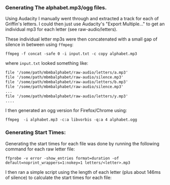 ### Generating The alphabet.mp3/ogg files.

Using Audacity I manually went through and extracted a track for each of Griffin's letters. I could then just use Audacity's "Export Multiple..." to get an individual mp3 for each letter (see raw-audio/letters).

These individual letter mp3s were then concatenated with a small gap of silence in between using `ffmpeg`:

`ffmpeg -f concat -safe 0 -i input.txt -c copy alphabet.mp3`

where `input.txt` looked something like:

```txt
file '/some/path/mbmbalphabet/raw-audio/letters/a.mp3'
file '/some/path/mbmbalphabet/raw-audio/silence.mp3'
file '/some/path/mbmbalphabet/raw-audio/letters/b.mp3'
file '/some/path/mbmbalphabet/raw-audio/silence.mp3'
...
file '/some/path/mbmbalphabet/raw-audio/letters/y.mp3'
....
```

I then generated an ogg version for Firefox/Chrome using:

`ffmpeg  -i alphabet.mp3 -c:a libvorbis -q:a 4 alphabet.ogg`

### Generating Start Times:

Generating the start times for each file was done by running the following command for each raw letter file:

`ffprobe -v error -show_entries format=duration -of default=noprint_wrappers=1:nokey=1 letters/<letter>.mp3`

I then ran a simple script using the length of each letter (plus about 146ms of silence) to calculate the start times for each file:
